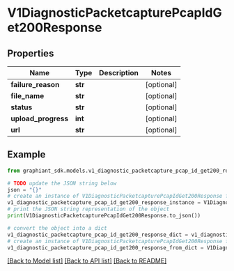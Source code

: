 # V1DiagnosticPacketcapturePcapIdGet200Response


## Properties

Name | Type | Description | Notes
------------ | ------------- | ------------- | -------------
**failure_reason** | **str** |  | [optional] 
**file_name** | **str** |  | [optional] 
**status** | **str** |  | [optional] 
**upload_progress** | **int** |  | [optional] 
**url** | **str** |  | [optional] 

## Example

```python
from graphiant_sdk.models.v1_diagnostic_packetcapture_pcap_id_get200_response import V1DiagnosticPacketcapturePcapIdGet200Response

# TODO update the JSON string below
json = "{}"
# create an instance of V1DiagnosticPacketcapturePcapIdGet200Response from a JSON string
v1_diagnostic_packetcapture_pcap_id_get200_response_instance = V1DiagnosticPacketcapturePcapIdGet200Response.from_json(json)
# print the JSON string representation of the object
print(V1DiagnosticPacketcapturePcapIdGet200Response.to_json())

# convert the object into a dict
v1_diagnostic_packetcapture_pcap_id_get200_response_dict = v1_diagnostic_packetcapture_pcap_id_get200_response_instance.to_dict()
# create an instance of V1DiagnosticPacketcapturePcapIdGet200Response from a dict
v1_diagnostic_packetcapture_pcap_id_get200_response_from_dict = V1DiagnosticPacketcapturePcapIdGet200Response.from_dict(v1_diagnostic_packetcapture_pcap_id_get200_response_dict)
```
[[Back to Model list]](../README.md#documentation-for-models) [[Back to API list]](../README.md#documentation-for-api-endpoints) [[Back to README]](../README.md)


